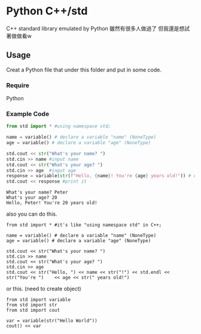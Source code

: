 # Python C++/std #
C++ standard library emulated by Python
雖然有很多人做過了 但我還是想試著做做看w

## Usage
Creat a Python file that under this folder and put in some code.

### Require
Python

### Example Code

```py
from std import * #using namespace std;

name = variable() # declare a variable "name" (NoneType)
age = variable() # declare a variable "age" (NoneType)

std.cout << str("What's your name? ")
std.cin >> name #input name
std.cout << str("What's your age? ")
std.cin >> age  #input age
response = variable(str(f"Hello, {name}! You're {age} years old!")) # declare a variable "response"
std.cout << response #print it
```
```
What's your name? Peter
What's your age? 20
Hello, Peter! You're 20 years old!
```

also you can do this. 
```
from std import * #it's like "using namespace std" in C++;

name = variable() # declare a variable "name" (NoneType)
age = variable() # declare a variable "age" (NoneType)

std.cout << str("What's your name? ")
std.cin >> name
std.cout << str("What's your age? ")
std.cin >> age
std.cout << str("Hello, ") << name << str("!") << std.endl << str("You're ")    << age << str(" years old!")
```
or this. (need to create object)
```
from std import variable
from std import str
from std import cout

var = variable(str("Hello World"))
cout() << var
```





